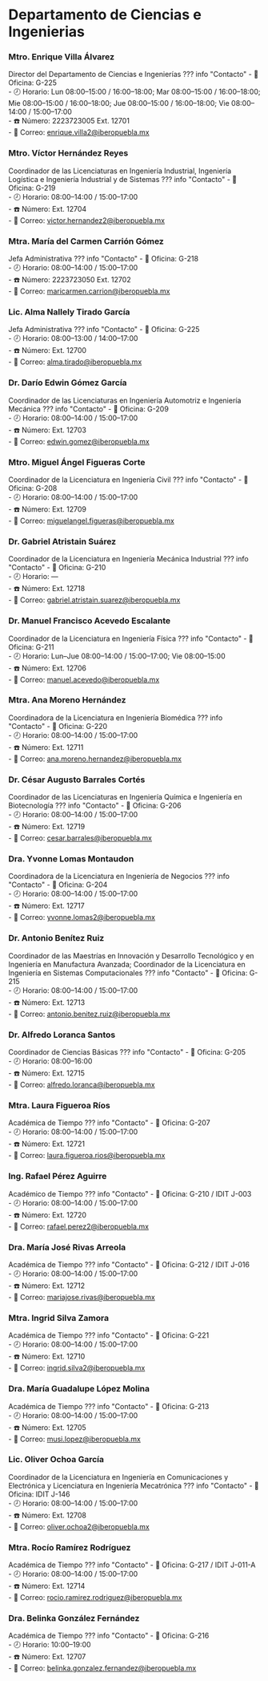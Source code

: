 # Departamento de Ciencias e Ingenierias
### Mtro. Enrique Villa Álvarez
Director del Departamento de Ciencias e Ingenierías
??? info "Contacto"
    - 📍 Oficina: G-225  
    - 🕗 Horario: Lun 08:00–15:00 / 16:00–18:00; Mar 08:00–15:00 / 16:00–18:00; Mie 08:00–15:00 / 16:00–18:00; Jue 08:00–15:00 / 16:00–18:00; Vie 08:00–14:00 / 15:00–17:00  
    - ☎️ Número: 2223723005 Ext. 12701  
    - 📧 Correo: enrique.villa2@iberopuebla.mx

### Mtro. Víctor Hernández Reyes
Coordinador de las Licenciaturas en Ingeniería Industrial, Ingeniería Logística e Ingeniería Industrial y de Sistemas
??? info "Contacto"
    - 📍 Oficina: G-219  
    - 🕗 Horario: 08:00–14:00 / 15:00–17:00  
    - ☎️ Número: Ext. 12704  
    - 📧 Correo: victor.hernandez2@iberopuebla.mx

### Mtra. María del Carmen Carrión Gómez
Jefa Administrativa
??? info "Contacto"
    - 📍 Oficina: G-218  
    - 🕗 Horario: 08:00–14:00 / 15:00–17:00  
    - ☎️ Número: 2223723050 Ext. 12702  
    - 📧 Correo: maricarmen.carrion@iberopuebla.mx

### Lic. Alma Nallely Tirado García
Jefa Administrativa
??? info "Contacto"
    - 📍 Oficina: G-225  
    - 🕗 Horario: 08:00–13:00 / 14:00–17:00  
    - ☎️ Número: Ext. 12700  
    - 📧 Correo: alma.tirado@iberopuebla.mx

### Dr. Darío Edwin Gómez García
Coordinador de las Licenciaturas en Ingeniería Automotriz e Ingeniería Mecánica
??? info "Contacto"
    - 📍 Oficina: G-209  
    - 🕗 Horario: 08:00–14:00 / 15:00–17:00  
    - ☎️ Número: Ext. 12703  
    - 📧 Correo: edwin.gomez@iberopuebla.mx

### Mtro. Miguel Ángel Figueras Corte
Coordinador de la Licenciatura en Ingeniería Civil
??? info "Contacto"
    - 📍 Oficina: G-208  
    - 🕗 Horario: 08:00–14:00 / 15:00–17:00  
    - ☎️ Número: Ext. 12709  
    - 📧 Correo: miguelangel.figueras@iberopuebla.mx

### Dr. Gabriel Atristain Suárez
Coordinador de la Licenciatura en Ingeniería Mecánica Industrial
??? info "Contacto"
    - 📍 Oficina: G-210  
    - 🕗 Horario: —  
    - ☎️ Número: Ext. 12718  
    - 📧 Correo: gabriel.atristain.suarez@iberopuebla.mx

### Dr. Manuel Francisco Acevedo Escalante
Coordinador de la Licenciatura en Ingeniería Física
??? info "Contacto"
    - 📍 Oficina: G-211  
    - 🕗 Horario: Lun–Jue 08:00–14:00 / 15:00–17:00; Vie 08:00–15:00  
    - ☎️ Número: Ext. 12706  
    - 📧 Correo: manuel.acevedo@iberopuebla.mx

### Mtra. Ana Moreno Hernández
Coordinadora de la Licenciatura en Ingeniería Biomédica
??? info "Contacto"
    - 📍 Oficina: G-220  
    - 🕗 Horario: 08:00–14:00 / 15:00–17:00  
    - ☎️ Número: Ext. 12711  
    - 📧 Correo: ana.moreno.hernandez@iberopuebla.mx

### Dr. César Augusto Barrales Cortés
Coordinador de las Licenciaturas en Ingeniería Química e Ingeniería en Biotecnología
??? info "Contacto"
    - 📍 Oficina: G-206  
    - 🕗 Horario: 08:00–14:00 / 15:00–17:00  
    - ☎️ Número: Ext. 12719  
    - 📧 Correo: cesar.barrales@iberopuebla.mx

### Dra. Yvonne Lomas Montaudon
Coordinadora de la Licenciatura en Ingeniería de Negocios
??? info "Contacto"
    - 📍 Oficina: G-204  
    - 🕗 Horario: 08:00–14:00 / 15:00–17:00  
    - ☎️ Número: Ext. 12717  
    - 📧 Correo: yvonne.lomas2@iberopuebla.mx

### Dr. Antonio Benítez Ruiz
Coordinador de las Maestrías en Innovación y Desarrollo Tecnológico y en Ingeniería en Manufactura Avanzada; Coordinador de la Licenciatura en Ingeniería en Sistemas Computacionales
??? info "Contacto"
    - 📍 Oficina: G-215  
    - 🕗 Horario: 08:00–14:00 / 15:00–17:00  
    - ☎️ Número: Ext. 12713  
    - 📧 Correo: antonio.benitez.ruiz@iberopuebla.mx

### Dr. Alfredo Loranca Santos
Coordinador de Ciencias Básicas
??? info "Contacto"
    - 📍 Oficina: G-205  
    - 🕗 Horario: 08:00–16:00  
    - ☎️ Número: Ext. 12715  
    - 📧 Correo: alfredo.loranca@iberopuebla.mx

### Mtra. Laura Figueroa Ríos
Académica de Tiempo
??? info "Contacto"
    - 📍 Oficina: G-207  
    - 🕗 Horario: 08:00–14:00 / 15:00–17:00  
    - ☎️ Número: Ext. 12721  
    - 📧 Correo: laura.figueroa.rios@iberopuebla.mx

### Ing. Rafael Pérez Aguirre
Académico de Tiempo
??? info "Contacto"
    - 📍 Oficina: G-210 / IDIT J-003  
    - 🕗 Horario: 08:00–14:00 / 15:00–17:00  
    - ☎️ Número: Ext. 12720  
    - 📧 Correo: rafael.perez2@iberopuebla.mx

### Dra. María José Rivas Arreola
Académica de Tiempo
??? info "Contacto"
    - 📍 Oficina: G-212 / IDIT J-016  
    - 🕗 Horario: 08:00–14:00 / 15:00–17:00  
    - ☎️ Número: Ext. 12712  
    - 📧 Correo: mariajose.rivas@iberopuebla.mx

### Mtra. Ingrid Silva Zamora
Académica de Tiempo
??? info "Contacto"
    - 📍 Oficina: G-221  
    - 🕗 Horario: 08:00–14:00 / 15:00–17:00  
    - ☎️ Número: Ext. 12710  
    - 📧 Correo: ingrid.silva2@iberopuebla.mx

### Dra. María Guadalupe López Molina
Académica de Tiempo
??? info "Contacto"
    - 📍 Oficina: G-213  
    - 🕗 Horario: 08:00–14:00 / 15:00–17:00  
    - ☎️ Número: Ext. 12705  
    - 📧 Correo: musi.lopez@iberopuebla.mx

### Lic. Oliver Ochoa García
Coordinador de la Licenciatura en Ingeniería en Comunicaciones y Electrónica y Licenciatura en Ingeniería Mecatrónica
??? info "Contacto"
    - 📍 Oficina: IDIT J-146  
    - 🕗 Horario: 08:00–14:00 / 15:00–17:00  
    - ☎️ Número: Ext. 12708  
    - 📧 Correo: oliver.ochoa2@iberopuebla.mx

### Mtra. Rocío Ramírez Rodríguez
Académica de Tiempo
??? info "Contacto"
    - 📍 Oficina: G-217 / IDIT J-011-A  
    - 🕗 Horario: 08:00–14:00 / 15:00–17:00  
    - ☎️ Número: Ext. 12714  
    - 📧 Correo: rocio.ramirez.rodriguez@iberopuebla.mx

### Dra. Belinka González Fernández
Académica de Tiempo
??? info "Contacto"
    - 📍 Oficina: G-216  
    - 🕗 Horario: 10:00–19:00  
    - ☎️ Número: Ext. 12707  
    - 📧 Correo: belinka.gonzalez.fernandez@iberopuebla.mx
